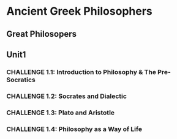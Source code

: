 # Ancient Greek Philosophers

## Great Philosopers

## Unit1

### CHALLENGE 1.1: Introduction to Philosophy & The Pre-Socratics

### CHALLENGE 1.2: Socrates and Dialectic

### CHALLENGE 1.3: Plato and Aristotle

### CHALLENGE 1.4: Philosophy as a Way of Life
